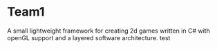 # Team1
A small lightweight framework for creating 2d games written in C# with openGL support and a layered software architecture.
test